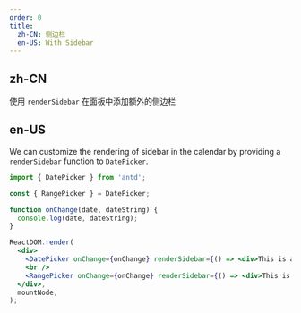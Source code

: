 ```yaml
---
order: 0
title:
  zh-CN: 侧边栏
  en-US: With Sidebar
---
```


## zh-CN

使用 `renderSidebar` 在面板中添加额外的侧边栏

## en-US

We can customize the rendering of sidebar in the calendar by providing a `renderSidebar` function to `DatePicker`.

````jsx
import { DatePicker } from 'antd';

const { RangePicker } = DatePicker;

function onChange(date, dateString) {
  console.log(date, dateString);
}

ReactDOM.render(
  <div>
    <DatePicker onChange={onChange} renderSidebar={() => <div>This is a sidebar content</div>} />
    <br />
    <RangePicker onChange={onChange} renderSidebar={() => <div>This is a sidebar content</div>} />
  </div>,
  mountNode,
);
````
